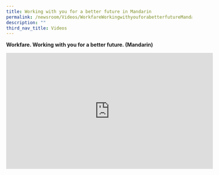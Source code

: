 ```yaml
---
title: Working with you for a better future in Mandarin
permalink: /newsroom/Videos/WorkfareWorkingwithyouforabetterfutureMandarin
description: ""
third_nav_title: Videos
---
```


<b>Workfare. Working with you for a better future. (Mandarin)</b>
<iframe width="560" height="315" src="https://www.youtube.com/embed/rbLjQgMT6hU" title="YouTube video player" frameborder="0" allow="accelerometer; autoplay; clipboard-write; encrypted-media; gyroscope; picture-in-picture" allowfullscreen></iframe>